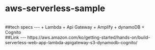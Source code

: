 # aws-serverless-sample
<br>
 ##tech specs
 ---
 + Lambda
 + Api Gateway
 + Amplify
 + dynamoDB
 + Cognito
 <br>
 ##Link
 ---
https://aws.amazon.com/ko/getting-started/hands-on/build-serverless-web-app-lambda-apigateway-s3-dynamodb-cognito/

